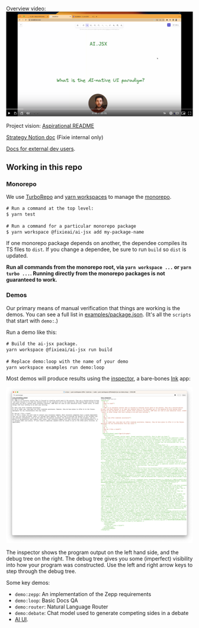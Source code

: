 Overview video: [![Loom video](./docs/loom.png)](https://www.loom.com/share/79ca3706839049a2beaf70f75950f86f)

Project vision: [Aspirational README](./docs/internal/aspirational-readme.md)

[Strategy Notion doc](https://www.notion.so/fixieai/AI-JSX-Design-159fde6bf8d6466487eac3d4ee1f9a93?pvs=4) (Fixie internal only)

[Docs for external dev users](./docs/about.md).

## Working in this repo

### Monorepo

We use [TurboRepo](https://turbo.build/repo) and [yarn workspaces](https://yarnpkg.com/features/workspaces/#gatsby-focus-wrapper) to manage the [monorepo](https://turbo.build/repo/docs/handbook).

```
# Run a command at the top level:
$ yarn test

# Run a command for a particular monorepo package
$ yarn workspace @fixieai/ai-jsx add my-package-name
```

If one monorepo package depends on another, the dependee compiles its TS files to `dist`. If you change a dependee, be sure to run `build` so `dist` is updated.

**Run all commands from the monorepo root, via `yarn workspace ...` or `yarn turbo ...`. Running directly from the monorepo packages is not guaranteed to work.**

### Demos

Our primary means of manual verification that things are working is the demos. You can see a full list in [examples/package.json](./packages/examples/package.json). (It's all the `scripts` that start with `demo:`.)

Run a demo like this:

```
# Build the ai-jsx package.
yarn workspace @fixieai/ai-jsx run build

# Replace demo:loop with the name of your demo
yarn workspace examples run demo:loop
```

Most demos will produce results using the [inspector](./packages/ai-jsx/src/inspector/console.tsx), a bare-bones [Ink](https://github.com/vadimdemedes/ink) app:

![inspector screenshot](./docs/inspector.png)

The inspector shows the program output on the left hand side, and the debug tree on the right. The debug tree gives you some (imperfect) visibility into how your program was constructed. Use the left and right arrow keys to step through the debug tree.

Some key demos:

- `demo:zepp`: An implementation of the Zepp requirements
- `demo:loop`: Basic Docs QA
- `demo:router`: Natural Language Router
- `demo:debate`: Chat model used to generate competing sides in a debate
- [AI UI](./docs/guides/ai-ui.md).
